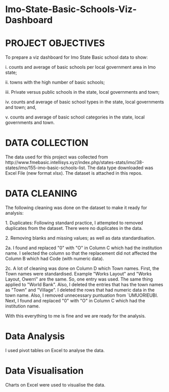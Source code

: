 # Imo-State-Basic-Schools-Viz-Dashboard

<H1>PROJECT OBJECTIVES</H1>
To prepare a viz dashboard for Imo State Basic school data to show:
<p>i. counts and average of basic schools per local government area in Imo state;</p>
<p>ii. towns with the high number of basic schools;</p>
<p>iii. Private versus public schools in the state, local governments and town;</p>
<p>iv. counts and average of basic school types in the state, local governments and town; and,</p>
<p>v. counts and average of basic school categories in the state, local governments and town.</p>

<H1>DATA COLLECTION</H1>
The data used for this project was collected from http://www.fmebasic.intellisys.xyz/index.php/states-stats/imo/38-states/imo/155-imo-basic-schools-list. The data type downloaded was Excel File (new format xlsx). The dataset is attached in this repos.

<H1>DATA CLEANING</H1>
The following cleaning was done on the dataset to make it ready for analysis:
<p>1. Duplicates: Following standard practice, I attempted to removed duplicates from the dataset. There were no duplicates in the data. </p>
<p>2. Removing blanks and missing values; as well as data standardisation.</p>
<p>2a. I found and replaced "0" with "O" in Column C which had the institution name. I selected the column so that the replacement did not affected the Column B which had Code (with numeric data).</p>
<p>2c. A lot of cleaning was done on Column D which Town names. First, the Town names were standardised. Example "Works Layout" and "Works Layout, Owerri" are the same. So, one entry was used. The same thing applied to "World Bank". Also, I deleted the entries that has the town names as "Town" and "Village". I deleted the rows that had numeric data in the town name. Also, I removed unnecessary puntuation from `UMUORIEUBI. Next, I found and replaced "0" with "O" in Column C which had the institution name. </p>
<p>With this everything to me is fine and we are ready for the analysis.</p>

<H1> Data Analysis</H1>
I used pivot tables on Excel to analyse the data.

<H1>Data Visualisation</H1>
Charts on Excel were used to visualise the data.


